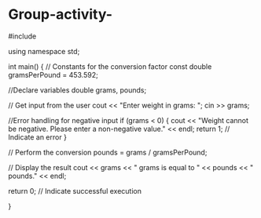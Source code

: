 # Group-activity-
#include <iostream>

using namespace std;

int main() {
  // Constants for the conversion factor
  const double gramsPerPound = 453.592;

  //Declare variables
  double grams, pounds;

  // Get input from the user
  cout << "Enter weight in grams: ";
  cin >> grams;

  //Error handling for negative input
  if (grams < 0) {
    cout << "Weight cannot be negative. Please enter a non-negative value." << endl;
    return 1; // Indicate an error
  }

  // Perform the conversion
  pounds = grams / gramsPerPound;

  // Display the result
  cout << grams << " grams is equal to " << pounds << " pounds." << endl;

  return 0; // Indicate successful execution

}

